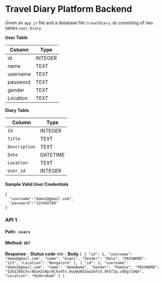 # Travel Diary Platform Backend
Given an `app.js` file and a database file `travelDiary.db` consisting of two tables `user`, `Diary`.

**User Table**

| Column   | Type    |
| -------- | ------- |
| id  | INTEGER |
| name     | TEXT    |
| username | TEXT    |
| password | TEXT    |
| gender   | TEXT    |
| Location | TEXT    |

**Diary Table**

| Column              | Type    |
| ------------------- | ------- |
| `Id`                | INTEGER |
| `Title`             | TEXT    |
| `Description`       | TEXT    |
| `Date`              | DATETIME| 
| `Location`          | TEXT    |
| `User_id`           | INTEGER |

#### Sample Valid User Credentials

```
{
  "username":"demo2@gmail.com",
  "password":"123456789"
}
```

<Section id="section1" >

### API 1

#### Path: `/users`

#### Method: `GET`

**Response**
    - **Status code**
      ```
      400
      ```
    - **Body**
      ```
      [
      {
        "id": 1,
        "username": "demo@gmail.com",
        "name": "Gnani",
        "Gender": "Male",
        "PASSWORD": "123",
        "Location": "Bangalore"
      },
      {
        "id": 2,
        "username": "demo2@gmail.com",
        "name": "demoName",
        "Gender": "Female",
        "PASSWORD": "$2b$10$CXv/ADymZsWp/6ChzmTs.OwyBaWIGowImfiU.9XGf2q.u9Dg7iOQe",
        "Location": "Hyderabad"
      }
    ]
          ```
